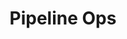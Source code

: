 ---
# metadata # 
title:  Pipeline Ops
description: Learn how to create, delete, and update pipelines using PachCTL and jsonnet templating. 
date: 
# taxonomy #
tags: 
series:
seriesPart:
weight: 
---